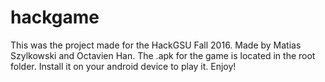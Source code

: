 # hackgame
This was the project made for the HackGSU Fall 2016.
Made by Matias Szylkowski and Octavien Han.
The .apk for the game is located in the root folder. Install it on your android device to play it.
Enjoy!
